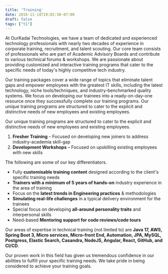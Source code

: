```yaml
---
title: 'Training'
date: 2018-11-14T19:02:50-07:00
draft: false
tags: ["t1"]
---
```


At OurKadai Technologies, we have a team of dedicated and experienced technology professionals with nearly two decades of experience in corporate training, recruitment, and talent scouting. Our core team consists of professionals who are part of Academic Advisory Boards and contribute to various technical forums & workshops. We are passionate about providing customized and interactive training programs that cater to the specific needs of today's highly competitive tech industry.

Our training packages cover a wide range of topics that eliminate talent gaps and empower employees with the greatest IT skills, including the latest technology, niche tools/techniques, and industry-benchmarked quality systems. We focus on developing our trainees into a ready-on-day-one resource once they successfully complete our training programs. Our unique training programs are structured to cater to the explicit and distinctive needs of new employees and existing employees.

Our unique training programs are structured to cater to the explicit and distinctive needs of new employees and existing employees.

1. **Fresher Training** – Focused on developing new joiners to address industry-academia skill-gap
2. **Development Workshops** – Focused on upskilling existing employees with new skills

The following are some of our key differentiators.

- Fully **customisable training content** designed according to the client's specific training needs
- **Trainers with a minimum of 5 years of hands-on** industry experience in the area of training
- Focus on the **latest trends in Engineering practices** & methodologies
- **Simulating real-life challenges** in a typical delivery environment for the trainees
- Special focus on developing **all-around personality traits** and interpersonal skills
- Need-based **Mentoring support for code reviews/code tours**

Our areas of expertise in technical training (not limited to) are **Java 17, AWS, Spring Boot 3, Micro services, Micro-front End, Automation, JPA, MySQL, Postgress, Elastic Search, Casandra, NodeJS, Angular, React, GitHub, and CI/CD**.

Our proven work in this field has given us tremendous confidence in our abilities to fulfill your specific training needs. We take pride in being considered to achieve your training goals.

